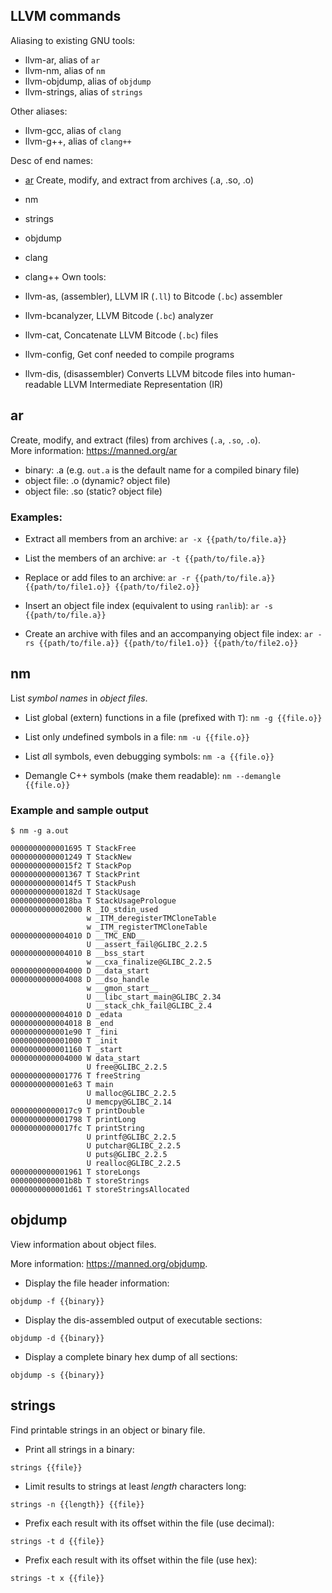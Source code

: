 ## LLVM commands

Aliasing to existing GNU tools:
- llvm-ar,      alias of `ar`
- llvm-nm,      alias of `nm`
- llvm-objdump, alias of `objdump`
- llvm-strings, alias of `strings`

Other aliases:
- llvm-gcc,     alias of `clang`
- llvm-g++,     alias of `clang++`

Desc of end names:
- [ar](https://manned.org/ar) 
  Create, modify, and extract from archives (.a, .so, .o)
- nm
- strings
- objdump


- clang
- clang++
Own tools:
- llvm-as,         (assembler), LLVM IR (`.ll`) to Bitcode (`.bc`) assembler
- llvm-bcanalyzer, LLVM Bitcode (`.bc`) analyzer
- llvm-cat,        Concatenate LLVM Bitcode (`.bc`) files
- llvm-config,     Get conf needed to compile programs
- llvm-dis, (disassembler)
  Converts LLVM bitcode files into human-readable LLVM Intermediate Representation (IR)

## ar

Create, modify, and extract (files) from archives (`.a`, `.so`, `.o`).   
More information: https://manned.org/ar

- binary: .a (e.g. `out.a` is the default name for a compiled binary file)
- object file: .o   (dynamic? object file)
- object file: .so  (static? object file)

### Examples:

- Extract all members from an archive:
`ar -x {{path/to/file.a}}`

- List the members of an archive:
`ar -t {{path/to/file.a}}`

- Replace or add files to an archive:
`ar -r {{path/to/file.a}} {{path/to/file1.o}} {{path/to/file2.o}}`

- Insert an object file index (equivalent to using `ranlib`):
`ar -s {{path/to/file.a}}`

- Create an archive with files and an accompanying object file index:
`ar -rs {{path/to/file.a}} {{path/to/file1.o}} {{path/to/file2.o}}`


## nm

List *symbol names* in *object files*.

- List *g*lobal (extern) functions in a file (prefixed with `T`):
`nm -g {{file.o}}`

- List only *u*ndefined symbols in a file:
`nm -u {{file.o}}`

- List *a*ll symbols, even debugging symbols:
`nm -a {{file.o}}`

- Demangle C++ symbols (make them readable):
`nm --demangle {{file.o}}`

### Example and sample output

```
$ nm -g a.out

0000000000001695 T StackFree
0000000000001249 T StackNew
00000000000015f2 T StackPop
0000000000001367 T StackPrint
00000000000014f5 T StackPush
000000000000182d T StackUsage
00000000000018ba T StackUsagePrologue
0000000000002000 R _IO_stdin_used
                 w _ITM_deregisterTMCloneTable
                 w _ITM_registerTMCloneTable
0000000000004010 D __TMC_END__
                 U __assert_fail@GLIBC_2.2.5
0000000000004010 B __bss_start
                 w __cxa_finalize@GLIBC_2.2.5
0000000000004000 D __data_start
0000000000004008 D __dso_handle
                 w __gmon_start__
                 U __libc_start_main@GLIBC_2.34
                 U __stack_chk_fail@GLIBC_2.4
0000000000004010 D _edata
0000000000004018 B _end
0000000000001e90 T _fini
0000000000001000 T _init
0000000000001160 T _start
0000000000004000 W data_start
                 U free@GLIBC_2.2.5
0000000000001776 T freeString
0000000000001e63 T main
                 U malloc@GLIBC_2.2.5
                 U memcpy@GLIBC_2.14
00000000000017c9 T printDouble
0000000000001798 T printLong
00000000000017fc T printString
                 U printf@GLIBC_2.2.5
                 U putchar@GLIBC_2.2.5
                 U puts@GLIBC_2.2.5
                 U realloc@GLIBC_2.2.5
0000000000001961 T storeLongs
0000000000001b8b T storeStrings
0000000000001d61 T storeStringsAllocated
```


## objdump

View information about object files.

More information: <https://manned.org/objdump>.

- Display the file header information:

`objdump -f {{binary}}`

- Display the dis-assembled output of executable sections:

`objdump -d {{binary}}`

- Display a complete binary hex dump of all sections:

`objdump -s {{binary}}`

## strings

Find printable strings in an object or binary file.

- Print all strings in a binary:

`strings {{file}}`

- Limit results to strings at least *length* characters long:

`strings -n {{length}} {{file}}`

- Prefix each result with its offset within the file (use decimal):

`strings -t d {{file}}`

- Prefix each result with its offset within the file (use hex):

`strings -t x {{file}}`
